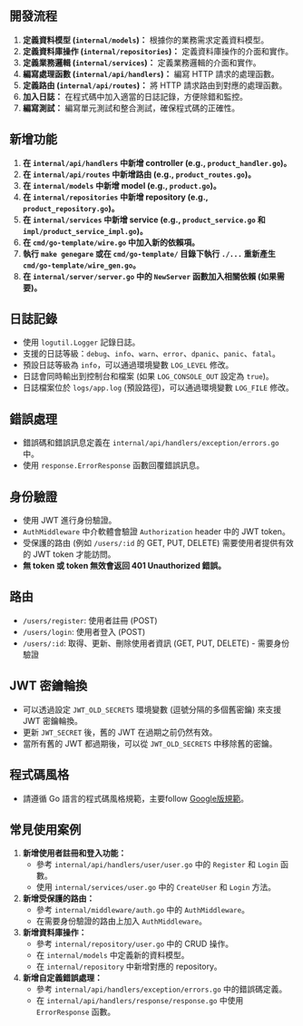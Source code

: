 ## 開發流程

1.  **定義資料模型 (`internal/models`)：**  根據你的業務需求定義資料模型。
2.  **定義資料庫操作 (`internal/repositories`)：**  定義資料庫操作的介面和實作。
3.  **定義業務邏輯 (`internal/services`)：**  定義業務邏輯的介面和實作。
4.  **編寫處理函數 (`internal/api/handlers`)：**  編寫 HTTP 請求的處理函數。
5.  **定義路由 (`internal/api/routes`)：**  將 HTTP 請求路由到對應的處理函數。
6.  **加入日誌：**  在程式碼中加入適當的日誌記錄，方便除錯和監控。
7.  **編寫測試：**  編寫單元測試和整合測試，確保程式碼的正確性。

## 新增功能

1.  **在 `internal/api/handlers` 中新增 controller (e.g., `product_handler.go`)。**
2.  **在 `internal/api/routes` 中新增路由 (e.g., `product_routes.go`)。**
3.  **在 `internal/models` 中新增 model (e.g., `product.go`)。**
4.  **在 `internal/repositories` 中新增 repository (e.g., `product_repository.go`)。**
5.  **在 `internal/services` 中新增 service (e.g., `product_service.go` 和 `impl/product_service_impl.go`)。**
6.  **在 `cmd/go-template/wire.go` 中加入新的依賴項。**
7.  **執行 `make genegare` 或在 `cmd/go-template/` 目錄下執行 `./...` 重新產生 `cmd/go-template/wire_gen.go`。**
8.  **在 `internal/server/server.go` 中的 `NewServer` 函數加入相關依賴 (如果需要)。**

## 日誌記錄

*   使用 `logutil.Logger` 記錄日誌。
*   支援的日誌等級：`debug`、`info`、`warn`、`error`、`dpanic`、`panic`、`fatal`。
*   預設日誌等級為 `info`，可以通過環境變數 `LOG_LEVEL` 修改。
*   日誌會同時輸出到控制台和檔案 (如果 `LOG_CONSOLE_OUT` 設定為 `true`)。
*   日誌檔案位於 `logs/app.log` (預設路徑)，可以通過環境變數 `LOG_FILE` 修改。

## 錯誤處理

*   錯誤碼和錯誤訊息定義在 `internal/api/handlers/exception/errors.go` 中。
*   使用 `response.ErrorResponse` 函數回覆錯誤訊息。

## 身份驗證

*   使用 JWT 進行身份驗證。
*   `AuthMiddleware` 中介軟體會驗證 `Authorization` header 中的 JWT token。
*   受保護的路由 (例如 `/users/:id` 的 GET, PUT, DELETE) 需要使用者提供有效的 JWT token 才能訪問。
*   **無 token 或 token 無效會返回 401 Unauthorized 錯誤。**

## 路由

*   `/users/register`: 使用者註冊 (POST)
*   `/users/login`: 使用者登入 (POST)
*   `/users/:id`: 取得、更新、刪除使用者資訊 (GET, PUT, DELETE) - 需要身份驗證

## JWT 密鑰輪換

*   可以透過設定 `JWT_OLD_SECRETS` 環境變數 (逗號分隔的多個舊密鑰) 來支援 JWT 密鑰輪換。
*   更新 `JWT_SECRET` 後，舊的 JWT 在過期之前仍然有效。
*   當所有舊的 JWT 都過期後，可以從 `JWT_OLD_SECRETS` 中移除舊的密鑰。

## 程式碼風格

*   請遵循 Go 語言的程式碼風格規範，主要follow [Google版規範](https://google.github.io/styleguide/go/)。

## 常見使用案例

1.  **新增使用者註冊和登入功能：**
    - 參考 `internal/api/handlers/user/user.go` 中的 `Register` 和 `Login` 函數。
    - 使用 `internal/services/user.go` 中的 `CreateUser` 和 `Login` 方法。
2.  **新增受保護的路由：**
    - 參考 `internal/middleware/auth.go` 中的 `AuthMiddleware`。
    - 在需要身份驗證的路由上加入 `AuthMiddleware`。
3.  **新增資料庫操作：**
    - 參考 `internal/repository/user.go` 中的 CRUD 操作。
    - 在 `internal/models` 中定義新的資料模型。
    - 在 `internal/repository` 中新增對應的 repository。
4.  **新增自定義錯誤處理：**
    - 參考 `internal/api/handlers/exception/errors.go` 中的錯誤碼定義。
    - 在 `internal/api/handlers/response/response.go` 中使用 `ErrorResponse` 函數。
